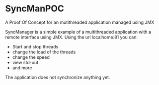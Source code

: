 # SyncManPOC
A Proof Of Concept for an mutithreaded application managed using JMX

SyncManager is a simple example of a multithreaded application with a remote interface using JMX.
Using the url localhome:81 you can:
- Start and stop threads
- change the load of the threads
- change the speed
- view std-out
- and more

The application does not synchronize anything yet.
